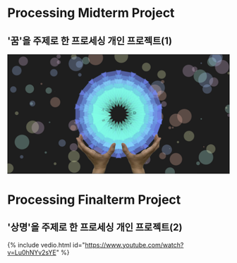 # Processing Midterm Project

## '꿈'을 주제로 한 프로세싱 개인 프로젝트(1) 

![이미지](./result.png)

# Processing Finalterm Project

## '상명'을 주제로 한 프로세싱 개인 프로젝트(2)

  {% include vedio.html id="https://www.youtube.com/watch?v=Lu0hNYv2sYE" %}  

